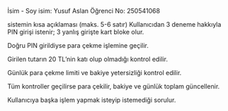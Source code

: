İsim - Soy isim: Yusuf Aslan
Öğrenci No: 250541068

sistemin kısa açıklaması (maks. 5-6 satır)
Kullanıcıdan 3 deneme hakkıyla PIN girişi istenir; 3 yanlış girişte kart bloke olur.

Doğru PIN girildiyse para çekme işlemine geçilir.

Girilen tutarın 20 TL’nin katı olup olmadığı kontrol edilir.

Günlük para çekme limiti ve bakiye yetersizliği kontrol edilir.

Tüm kontroller geçilirse para çekilir, bakiye ve günlük toplam güncellenir.

Kullanıcıya başka işlem yapmak isteyip istemediği sorulur.
